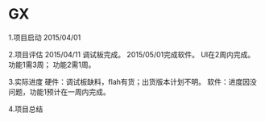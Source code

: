 # GX
1.项目启动
2015/04/01

2.项目评估
2015/04/11 调试板完成。
2015/05/01完成软件。
UI在2周内完成。
功能1需3周；
功能2需1周。

3.实际进度
硬件：调试板缺料，flah有货；出货版本计划不明。
软件：进度因没问题，功能1预计在一周内完成。

4.项目总结

